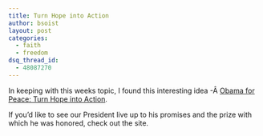 ```yaml
---
title: Turn Hope into Action
author: bsoist
layout: post
categories:
  - faith
  - freedom
dsq_thread_id:
  - 48087270
---
```

In keeping with this weeks topic, I found this interesting idea -Â [Obama for Peace: Turn Hope into Action][1].

If you&#8217;d like to see our President live up to his promises and the prize with which he was honored, check out the site.

 [1]: http://www.avaaz.org/en/obama_nobel_prize/?cl=347045398&v=4247
